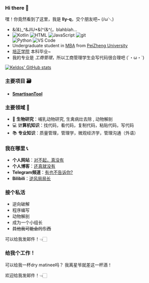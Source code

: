 ### Hi there 👋

嘿！你竟然看到了这里，我是 **lly-q**，交个朋友吧~ (/ω＼)

- &*(&*)_*^*&JIU*&(^(&^(，blahblah…<br />
- ![Kotlin](https://img.shields.io/badge/-Kotlin-1572B6?logo=kotlin&logoColor=fff)
  ![HTML](https://img.shields.io/badge/-HTML-E34F26?logo=HTML5&logoColor=fff)
  ![JavaScript](https://img.shields.io/badge/-JavaScript-F7DF1E?logo=javascript&logoColor=fff)
  ![git](https://img.shields.io/badge/-git-F05032?logo=git&logoColor=fff)  
  ![Python](https://img.shields.io/badge/-Python-3776ab?logo=python&logoColor=fff)
  ![VS Code](https://img.shields.io/badge/-VS%20Code-007ACC?logo=visual%20studio%20code&logoColor=fff) <br />
- Undergraduate student in [MBA](http://www.peizheng.edu.cn/index.htm) from [PeiZheng University](https://www.zju.edu.cn/english/) <br />
- [培正学院](http://www.peizheng.edu.cn/index.htm) 本科毕业~
- 我的专业是 _工商管理_，所以工商管理学生会写代码很合理吧 (´・ω・`)

[![Keldos' GitHub stats](https://github-readme-stats-git-masterrstaa-rickstaa.vercel.app/api?username=lly-q&show_icons=true&bg_color=60,163E99,904e95&icon_color=24A6F2&title_color=fff&text_color=fff)]()

### 主要项目 🗃️ 
- **[SmartisanTool](https://github.com/lly-q/SmartisanTool)**

### 主要领域 🧬 
- 🐖 **生物研究**：哺乳动物研究, 生禽病灶去除 , 动物解剖
- 💻 **计算机知识**：找代码，看代码，复制代码，粘贴代码，写代码
- 📚 **专业知识**：质量管理，管理学，微观经济学，管理沟通（外语）

### 我在哪里 📞 
- **个人网站**：[对不起，真没有](https://keldos.me)
- **个人博客**：[还真就没有](https://blog.keldos.me)
- **Telegram频道**：[有也不告诉你?](https://t.me/keldosme)
- **Bilibili**：[逆风局局长](https://space.bilibili.com/272863376)


### 接个私活
- 逆向破解
- 程序编写
- 动物解剖
- 成为一个小组长
- ~~其他我可能会的东西~~

可以给我发邮件！👈🏻

### 给我个工作！
可以给我一杯dry matinee吗？ 我离星爷就差这一杯酒！

欢迎给我发邮件！👈🏻

<!--
Here are some ideas to get you started:

- 🔭 I’m currently working on ...
- 🌱 I’m currently learning ...
- 👯 I’m looking to collaborate on ...
- 🤔 I’m looking for help with ...
- 💬 Ask me about ...
- 📫 How to reach me: ...
- 😄 Pronouns: ...
- ⚡ Fun fact: ...
-->
